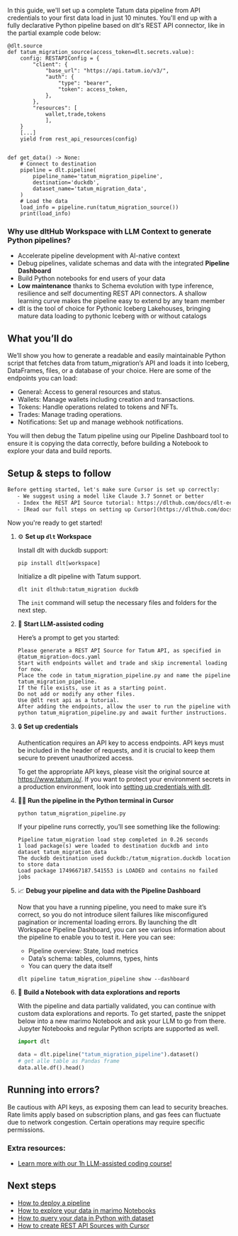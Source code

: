 In this guide, we'll set up a complete Tatum data pipeline from API credentials to your first data load in just 10 minutes. You'll end up with a fully declarative Python pipeline based on dlt's REST API connector, like in the partial example code below:

```python-outcome
@dlt.source
def tatum_migration_source(access_token=dlt.secrets.value):
    config: RESTAPIConfig = {
        "client": {
            "base_url": "https://api.tatum.io/v3/",
            "auth": {
                "type": "bearer",
                "token": access_token,
            },
        },
        "resources": [
            wallet,trade,tokens
            ],
    }
    [...]
    yield from rest_api_resources(config)


def get_data() -> None:
    # Connect to destination
    pipeline = dlt.pipeline(
        pipeline_name='tatum_migration_pipeline',
        destination='duckdb',
        dataset_name='tatum_migration_data', 
    )
    # Load the data
    load_info = pipeline.run(tatum_migration_source())
    print(load_info) 
```

### Why use dltHub Workspace with LLM Context to generate Python pipelines?

- Accelerate pipeline development with AI-native context
- Debug pipelines, validate schemas and data with the integrated **Pipeline Dashboard**
- Build Python notebooks for end users of your data
- **Low maintenance** thanks to Schema evolution with type inference, resilience and self documenting REST API connectors. A shallow learning curve makes the pipeline easy to extend by any team member
- dlt is the tool of choice for Pythonic Iceberg Lakehouses, bringing mature data loading to pythonic Iceberg with or without catalogs

## What you’ll do

We’ll show you how to generate a readable and easily maintainable Python script that fetches data from tatum_migration’s API and loads it into Iceberg, DataFrames, files, or a database of your choice. Here are some of the endpoints you can load:

- General: Access to general resources and status.
- Wallets: Manage wallets including creation and transactions.
- Tokens: Handle operations related to tokens and NFTs.
- Trades: Manage trading operations.
- Notifications: Set up and manage webhook notifications.

You will then debug the Tatum pipeline using our Pipeline Dashboard tool to ensure it is copying the data correctly, before building a Notebook to explore your data and build reports.

## Setup & steps to follow

```default
Before getting started, let's make sure Cursor is set up correctly:
   - We suggest using a model like Claude 3.7 Sonnet or better
   - Index the REST API Source tutorial: https://dlthub.com/docs/dlt-ecosystem/verified-sources/rest_api/ and add it to context as **@dlt rest api**
   - [Read our full steps on setting up Cursor](https://dlthub.com/docs/dlt-ecosystem/llm-tooling/cursor-restapi#23-configuring-cursor-with-documentation)
```

Now you're ready to get started!

1. ⚙️ **Set up `dlt` Workspace**
    
    Install dlt with duckdb support:
    ```shell
    pip install dlt[workspace]
    ```

    Initialize a dlt pipeline with Tatum support.
    ```shell
    dlt init dlthub:tatum_migration duckdb
    ```

    The `init` command will setup the necessary files and folders for the next step.
    
2. 🤠 **Start LLM-assisted coding**
    
    Here’s a prompt to get you started:
    
    ```prompt
    Please generate a REST API Source for Tatum API, as specified in @tatum_migration-docs.yaml 
    Start with endpoints wallet and trade and skip incremental loading for now. 
    Place the code in tatum_migration_pipeline.py and name the pipeline tatum_migration_pipeline. 
    If the file exists, use it as a starting point. 
    Do not add or modify any other files. 
    Use @dlt rest api as a tutorial. 
    After adding the endpoints, allow the user to run the pipeline with python tatum_migration_pipeline.py and await further instructions.
    ```

    
3. 🔒 **Set up credentials** 
    
    Authentication requires an API key to access endpoints. API keys must be included in the header of requests, and it is crucial to keep them secure to prevent unauthorized access.
    
    To get the appropriate API keys, please visit the original source at https://www.tatum.io/.
    If you want to protect your environment secrets in a production environment, look into [setting up credentials with dlt](https://dlthub.com/docs/walkthroughs/add_credentials).
    
4. 🏃‍♀️ **Run the pipeline in the Python terminal in Cursor**
    
    ```shell
    python tatum_migration_pipeline.py
    ```
    
    If your pipeline runs correctly, you’ll see something like the following:
    
    ```shell
    Pipeline tatum_migration load step completed in 0.26 seconds
    1 load package(s) were loaded to destination duckdb and into dataset tatum_migration_data
    The duckdb destination used duckdb:/tatum_migration.duckdb location to store data
    Load package 1749667187.541553 is LOADED and contains no failed jobs
    ```
    
5. 📈 **Debug your pipeline and data with the Pipeline Dashboard**

    Now that you have a running pipeline, you need to make sure it’s correct, so you do not introduce silent failures like misconfigured pagination or incremental loading errors. By launching the dlt Workspace Pipeline Dashboard, you can see various information about the pipeline to enable you to test it. Here you can see:
    - Pipeline overview: State, load metrics
    - Data’s schema: tables, columns, types, hints
    - You can query the data itself
    
    ```shell
    dlt pipeline tatum_migration_pipeline show --dashboard
    ```
    
6. 🐍 **Build a Notebook with data explorations and reports**

    With the pipeline and data partially validated, you can continue with custom data explorations and reports. To get started, paste the snippet below into a new marimo Notebook and ask your LLM to go from there. Jupyter Notebooks and regular Python scripts are supported as well.

    
    ```python
    import dlt

   data = dlt.pipeline("tatum_migration_pipeline").dataset()
   # get alle table as Pandas frame
   data.alle.df().head()
    ```

## Running into errors?

Be cautious with API keys, as exposing them can lead to security breaches. Rate limits apply based on subscription plans, and gas fees can fluctuate due to network congestion. Certain operations may require specific permissions.

### Extra resources:

- [Learn more with our 1h LLM-assisted coding course!](https://www.youtube.com/watch?v=GGid70rnJuM)

## Next steps

- [How to deploy a pipeline](https://dlthub.com/docs/walkthroughs/deploy-a-pipeline)
- [How to explore your data in marimo Notebooks](https://dlthub.com/docs/general-usage/dataset-access/marimo)
- [How to query your data in Python with dataset](https://dlthub.com/docs/general-usage/dataset-access/dataset)
- [How to create REST API Sources with Cursor](https://dlthub.com/docs/dlt-ecosystem/llm-tooling/cursor-restapi)